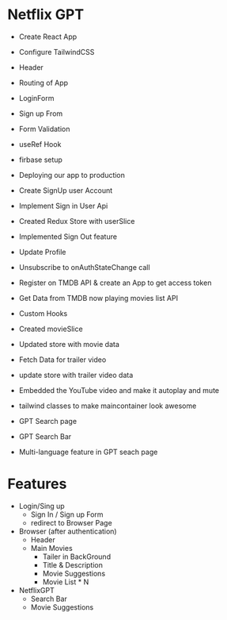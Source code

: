 # Netflix GPT

- Create React App
- Configure TailwindCSS

- Header
- Routing of App
- LoginForm
- Sign up From
- Form Validation
- useRef Hook
- firbase setup
- Deploying our app to production
- Create SignUp user Account
- Implement Sign in User Api
- Created Redux Store with userSlice
- Implemented Sign Out feature
- Update Profile
- Unsubscribe to onAuthStateChange call
- Register on TMDB API & create an App to get access token
- Get Data from TMDB now playing movies list API
- Custom Hooks
- Created movieSlice
- Updated store with movie data
- Fetch Data for trailer video
- update store with trailer video data
- Embedded the YouTube video and make it autoplay and mute
- tailwind classes to make maincontainer look awesome

- GPT Search page
- GPT Search Bar
- Multi-language feature in GPT seach page



# Features
- Login/Sing up
    - Sign In / Sign up Form
    - redirect to Browser Page
- Browser (after authentication)
    - Header
    - Main Movies
        - Tailer in BackGround
        - Title & Description
        - Movie Suggestions
        - Movie List * N
- NetflixGPT
    - Search Bar
    - Movie Suggestions